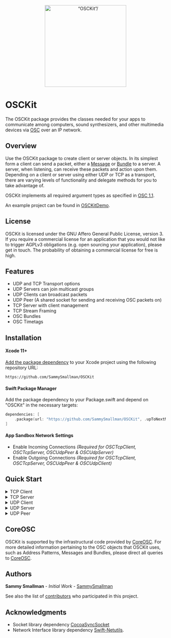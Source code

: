 <p align="center">
    <img src="osckit-icon.svg" width="256" align="middle" alt=“OSCKit”/>
</p>

# OSCKit
The OSCKit package provides the classes needed for your apps to communicate among computers, sound synthesizers, and other multimedia devices via [OSC](http://opensoundcontrol.org/README.html) over an IP network. 

## Overview
Use the OSCKit package to create client or server objects. In its simplest form a client can send a packet, either a [Message](http://opensoundcontrol.org/spec-1_0.html#osc-messages) or [Bundle](http://opensoundcontrol.org/spec-1_0.html#osc-bundles) to a server. A server, when listening, can receive these packets and action upon them. Depending on a client or server using either UDP or TCP as a transport, there are varying levels of functionality and delegate methods for you to take advantage of.

OSCKit implements all required argument types as specified in [OSC 1.1](http://opensoundcontrol.org/files/2009-NIME-OSC-1.1.pdf).

An example project can be found in [OSCKitDemo](https://github.com/sammysmallman/OSCKitDemo).

## License
OSCKit is licensed under the GNU Affero General Public License, version 3. If you require a commercial license for an application that you would not like to trigger AGPLv3 obligations (e.g. open sourcing your application), please get in touch. The probability of obtaining a commercial license for free is high.

## Features

- UDP and TCP Transport options
- UDP Servers can join multicast groups
- UDP Clients can broadcast packets
- UDP Peer (A shared socket for sending and receiving OSC packets on)
- TCP Server with client management
- TCP Stream Framing
- OSC Bundles
- OSC Timetags

## Installation

#### Xcode 11+
[Add the package dependency](https://developer.apple.com/documentation/xcode/adding_package_dependencies_to_your_app) to your Xcode project using the following repository URL: 
``` 
https://github.com/SammySmallman/OSCKit
```
#### Swift Package Manager

Add the package dependency to your Package.swift and depend on "OSCKit" in the necessary targets:

```  swift
dependencies: [
    .package(url: "https://github.com/SammySmallman/OSCKit", .upToNextMajor(from: "4.0.0"))
]
```

#### App Sandbox Network Settings
- Enable Incoming Connections *(Required for OSCTcpClient, OSCTcpServer, OSCUdpPeer & OSCUdpServer)*
- Enable Outgoing Connections *(Required for OSCTcpClient, OSCTcpServer, OSCUdpPeer & OSCUdpClient)*

## Quick Start

<details closed>
  <summary>TCP Client</summary>
    <h4>Step 1</h4>
    
Import OSCKit into your project 
```swift
import OSCKit
```
    
<h4>Step 2</h4>
    
Create a client
```swift
let client = OSCTcpClient(host: "10.101.130.101",
                          port: 24601,
                          streamFraming: .SLIP,
                          delegate: self)
```
    
<h4>Step 3</h4>
    
Conform to the clients delegate protocol OSCTcpClientDelegate:
```swift
func client(_ client: OSCTcpClient,
            didConnectTo host: String,
            port: UInt16) {
    print("Client did connect to \(host):\(port)")
}

func client(_ client: OSCTcpClient,
            didDisconnectWith error: Error?) {
    if let error = error {
       print("Client did disconnect with error: \(error.localizedDescription)")
    } else {
       print("Client did disconnect")
    }
}

func client(_ client: OSCTcpClient,
            didSendPacket packet: OSCPacket) {
    print("Client did send packet")
}
    
func client(_ client: OSCTcpClient,
            didReceivePacket packet: OSCPacket) {
    print("Client did receive packet")
}
    
func client(_ client: OSCTcpClient,
            didReadData data: Data,
            with error: Error) {
    print("Client did read data with error: \(error.localizedDescription)"
}
```    
  
<h4>Step 4</h4>
    
Create an OSCPacket e.g. An OSC message:
```swift
do {
    let message = try OSCMessage(with: "/osc/kit", arguments: [1,
                                                               3.142,
                                                               "hello world!"])
} catch {
    print("Unable to create OSCMessage: \(error.localizedDescription)")
}
```
    
<h4>Step 5</h4>
    
Send the packet
```swift
client.send(.message(message))
```
</details>
<details closed>
  <summary>TCP Server</summary>
    <h4>Step 1</h4>
    
Import OSCKit into your project 
```swift
import OSCKit
```
    
<h4>Step 2</h4>
    
Create a client
```swift
let server = OSCTcpServer(port: 24601,
                          streamFraming: .SLIP,
                          delegate: self)
```
    
<h4>Step 3</h4>
    
Conform to the servers delegate protocol OSCTcpServerDelegate:
```swift
func server(_ server: OSCTcpServer,
            didConnectToClientWithHost host: String,
            port: UInt16) {
    print("Server did connect to client \(host):\(port)")
}

func server(_ server: OSCTcpServer,
            didDisconnectFromClientWithHost host: String,
            port: UInt16) {
    print("Server did disconnect from client \(host):\(port)")
}

func server(_ server: OSCTcpServer,
            didReceivePacket packet: OSCPacket,
            fromHost host: String,
            port: UInt16) {
    print("Server did receive packet")
}
    
func server(_ server: OSCTcpServer,
            didSendPacket packet: OSCPacket,
            toClientWithHost host: String,
            port: UInt16) {
    print("Server did send packet to \(host):\(port)")
}
    
func server(_ server: OSCTcpServer,
            socketDidCloseWithError error: Error?) {
    if let error = error {
       print("Server did stop listening with error: \(error.localizedDescription)")
    } else {
       print("Server did stop listening")
    }
}
    
func server(_ server: OSCTcpServer,
            didReadData data: Data,
            with error: Error) {
    print("Server did read data with error: \(error.localizedDescription)")
}
```    
  
<h4>Step 4</h4>
    
Start listening for new connections and packets:
```swift
do {
    try server.startListening()
} catch {
    print(error.localizedDescription)
}
```
</details>
<details closed>
  <summary>UDP Client</summary>
    <h4>Step 1</h4>
    
Import OSCKit into your project 
```swift
import OSCKit
```
    
<h4>Step 2</h4>
    
Create a client
```swift
let client = OSCUdpClient(host: "10.101.130.101",
                          port: 24601,
                          delegate: self)
```
    
<h4>Step 3</h4>
    
Conform to the clients delegate protocol OSCUdpClientDelegate:
```swift
func client(_ client: OSCUdpClient,
            didSendPacket packet: OSCPacket,
            fromHost host: String?,
            port: UInt16?) {
    print("Client sent packet to \(client.host):\(client.port)")
}

func client(_ client: OSCUdpClient,
            didNotSendPacket packet: OSCPacket,
            fromHost host: String?,
            port: UInt16?,
            error: Error?) {
    print("Client did not send packet to \(client.host):\(client.port)")
}

func client(_ client: OSCUdpClient,
            socketDidCloseWithError error: Error) {
    print("Client Error: \(error.localizedDescription)")
}
```    
  
<h4>Step 4</h4>
    
Create an OSCPacket e.g. An OSC message:
```swift
do {
    let message = try OSCMessage(with: "/osc/kit", arguments: [1,
                                                               3.142,
                                                               "hello world!"])
} catch {
    print("Unable to create OSCMessage: \(error.localizedDescription)")
}
```
    
<h4>Step 5</h4>
    
Send the packet
```swift
client.send(.message(message))
```
</details>
<details closed>
  <summary>UDP Server</summary>
    <h4>Step 1</h4>
    
Import OSCKit into your project 
```swift
import OSCKit
```
    
<h4>Step 2</h4>
    
Create a client
```swift
let server = OSCUdpServer(port: 24601,
                          delegate: self)
```
    
<h4>Step 3</h4>
    
Conform to the servers delegate protocol OSCUdpServerDelegate:
```swift
func server(_ server: OSCUdpServer,
            didReceivePacket packet: OSCPacket,
            fromHost host: String,
            port: UInt16) {
    print("Server did receive packet from \(host):\(port)")
}

func server(_ server: OSCUdpServer,
            socketDidCloseWithError error: Error?) {
    if let error = error {
       print("Server did stop listening with error: \(error.localizedDescription)")
    } else {
       print("Server did stop listening")
    }
}

func server(_ server: OSCUdpServer,
            didReadData data: Data,
            with error: Error) {
    print("Server did read data with error: \(error.localizedDescription)")
}
```    
  
<h4>Step 4</h4>
    
Start listening for packets:
```swift
do {
    try server.startListening()
} catch {
    print(error.localizedDescription)
}
```
</details>

<details closed>
  <summary>UDP Peer</summary>
    <h4>Step 1</h4>
    
Import OSCKit into your project
```swift
import OSCKit
```
    
<h4>Step 2</h4>
    
Create a peer
```swift
let peer = OSCUdpPeer(host: "10.101.130.101",
                      port: 24601,
                      hostPort: 3001)
```
    
<h4>Step 3</h4>
    
Conform to the peers delegate protocol OSCUdpPeerDelegate:
```swift
func peer(_ peer: OSCUdpPeer, 
          didReceivePacket packet: OSCPacket, 
          fromHost host: String, 
          port: UInt16) {
    print("Peer did receive packet from \(host):\(port)")
}

func peer(_ peer: OSCUdpPeer, 
          didReadData data: Data, 
          with error: Error) {
    print("Peer did read data with error: \(error.localizedDescription)")
}

func peer(_ peer: OSCUdpPeer, 
          didSendPacket packet: OSCPacket, 
          fromHost host: String?, 
          port: UInt16?) {
    print("Peer sent packet to \(peer.host):\(peer.hostPort) from \(host):\(port)")
}

func peer(_ peer: OSCUdpPeer, 
          didNotSendPacket packet: OSCPacket, 
          fromHost host: String?, 
          port: UInt16?, 
          error: Error?) {
    print("Peer did not send packet to \(peer.host):\(peer.hostPort) from \(host):\(port)")
}

func peer(_ peer: OSCUdpPeer, 
          socketDidCloseWithError error: Error?) {
    print("Peer Error: \(error.localizedDescription)")
}
```
  
<h4>Step 4</h4>
    
Create an OSCPacket e.g. An OSC message:
```swift
do {
    let message = try OSCMessage(with: "/osc/kit", arguments: [1,
                                                               3.142,
                                                               "hello world!"])
} catch {
    print("Unable to create OSCMessage: \(error.localizedDescription)")
}
```
    
<h4>Step 5</h4>
    
Send the packet
```swift
peer.send(.message(message))
```
</details>

## CoreOSC

OSCKit is supported by the infrastructural code provided by [CoreOSC](https://github.com/sammysmallman/CoreOSC). For more detailed information pertaining to the OSC objects that OSCKit uses, such as Address Patterns, Messages and Bundles, please direct all queries to [CoreOSC](https://github.com/sammysmallman/CoreOSC).

## Authors

**Sammy Smallman** - *Initial Work* - [SammySmallman](https://github.com/sammysmallman)

See also the list of [contributors](https://github.com/sammysmallman/OSCKit/graphs/contributors) who participated in this project.

## Acknowledgments

* Socket library dependency [CocoaSyncSocket](https://github.com/robbiehanson/CocoaAsyncSocket)
* Network Interface library dependency [Swift-Netutils](https://github.com/svdo/swift-netutils).
